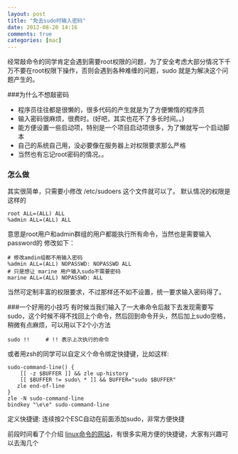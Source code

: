 ```yaml
---
layout: post
title: "免去sudo时输入密码"
date: 2012-08-20 14:16
comments: true
categories: [mac]
---
```

经常敲命令的同学肯定会遇到需要root权限的问题，为了安全考虑大部分情况下千万不要在root权限下操作，否则会遇到各种难缠的问题，sudo 就是为解决这个问题产生的。

###为什么不想敲密码
- 程序员往往都是很懒的，很多代码的产生就是为了方便懒惰的程序员
- 输入密码很麻烦，很费时。(好吧，其实也花不了多长时间。。)
- 能方便设置一些启动项，特别是一个项目启动项很多，为了懒就写一个启动脚本
- 自己的系统自己用，没必要像在服务器上对权限要求那么严格
- 当然也有忘记root密码的情况。。

### 怎么做
其实很简单，只需要小修改 /etc/sudoers 这个文件就可以了。
默认情况的权限是这样的

    root ALL=(ALL) ALL
    %admin ALL=(ALL) ALL
    
意思是root用户和admin群组的用户都能执行所有命令，当然也是需要输入password的
修改如下：

    # 修改amdin组都不用输入密码
    %admin ALL=(ALL) NOPASSWD: NOPASSWD ALL
    # 只是想让 marine 用户输入sudo不需要密码
    marine ALL=(ALL) NOPASSWD: ALL
    
当然可定制丰富的权限要求，不过那样还不如不设置，统一要求输入密码得了。

###一个好用的小技巧
有时候当我们输入了一大串命令后敲下去发现需要写sudo，这个时候不得不找回上个命令，然后回到命令开头，然后加上sudo空格，稍微有点麻烦，可以用以下2个小方法

    sudo !!   	# !! 表示上次执行的命令
    
或者用zsh的同学可以自定义个命令绑定快捷键，比如这样:

	sudo-command-line() {
		[[ -z $BUFFER ]] && zle up-history
		[[ $BUFFER != sudo\ * ]] && BUFFER="sudo $BUFFER"
       zle end-of-line
	}
	zle -N sudo-command-line
	bindkey "\e\e" sudo-command-line
	
定义快捷键: 连续按2个ESC自动在前面添加sudo，非常方便快捷

前段时间看了个介绍 [linux命令的网站](http://www.commandlinefu.com/commands/browse/sort-by-votes)，有很多实用方便的快捷键，大家有兴趣可以去淘几个